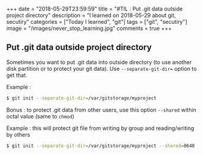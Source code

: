 +++
date = "2018-05-29T23:59:59"
title = "#TIL : Put .git data outside project directory"
description = "I learned on 2018-05-29 about git, secutiry"
categories = ["Today I learned", "git"]
tags = ["git", "secutiry"]
image = "/images/never_stop_learning.jpg"
comments = true
+++



## Put .git data outside project directory

Sometimes you want to put .git data into outside directory (to use another disk partition or to protect your git data). Use `--separate-git-dir=` option to get that.

Example :

```bash
$ git init --separate-git-dir=/var/gitstorage/myproject
```

Bonus : to protect .git data from other users, use this option `--shared` within octal value (same to `chmod`)

Example : this will protect git file from writing by group and reading/writing by others

```bash
$ git init --separate-git-dir=/var/gitstorage/myproject --shared=0640
```
